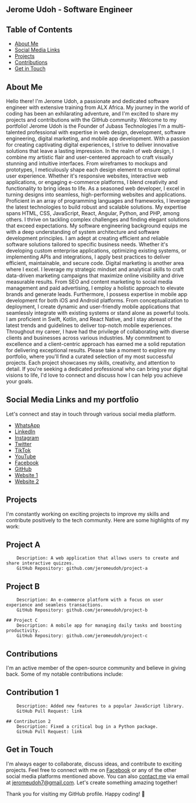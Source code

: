 ## Jerome Udoh - Software Engineer
## Table of Contents

- [About Me](#about-me)
- [Social Media Links](#social-media-links)
- [Projects](#projects)
- [Contributions](#contributions)
- [Get in Touch](#get-in-touch)

## About Me
Hello there! I'm Jerome Udoh, a passionate and dedicated software engineer with extensive training from ALX Africa. My journey in the world of coding has been an exhilarating adventure, and I'm excited to share my projects and contributions with the GitHub community.
Welcome to my portfolio! Jerome Udoh is the Founder of Jubass Technologies I'm a multi-talented professional with expertise in web design, development, software engineering, digital marketing, and mobile app development. With a passion for creating captivating digital experiences, I strive to deliver innovative solutions that leave a lasting impression.
In the realm of web design, I combine my artistic flair and user-centered approach to craft visually stunning and intuitive interfaces. From wireframes to mockups and prototypes, I meticulously shape each design element to ensure optimal user experience. Whether it's responsive websites, interactive web applications, or engaging e-commerce platforms, I blend creativity and functionality to bring ideas to life.
As a seasoned web developer, I excel in turning designs into seamless, high-performing websites and applications. Proficient in an array of programming languages and frameworks, I leverage the latest technologies to build robust and scalable solutions. My expertise spans HTML, CSS, JavaScript, React, Angular, Python, and PHP, among others. I thrive on tackling complex challenges and finding elegant solutions that exceed expectations.
My software engineering background equips me with a deep understanding of system architecture and software development principles. I am adept at creating efficient and reliable software solutions tailored to specific business needs. Whether it's developing custom enterprise applications, optimizing existing systems, or implementing APIs and integrations, I apply best practices to deliver efficient, maintainable, and secure code.
Digital marketing is another area where I excel. I leverage my strategic mindset and analytical skills to craft data-driven marketing campaigns that maximize online visibility and drive measurable results. From SEO and content marketing to social media management and paid advertising, I employ a holistic approach to elevate brands and generate leads.
Furthermore, I possess expertise in mobile app development for both iOS and Android platforms. From conceptualization to deployment, I create dynamic and user-friendly mobile applications that seamlessly integrate with existing systems or stand alone as powerful tools. I am proficient in Swift, Kotlin, and React Native, and I stay abreast of the latest trends and guidelines to deliver top-notch mobile experiences.
Throughout my career, I have had the privilege of collaborating with diverse clients and businesses across various industries. My commitment to excellence and a client-centric approach has earned me a solid reputation for delivering exceptional results.
Please take a moment to explore my portfolio, where you'll find a curated selection of my most successful projects. Each project showcases my skills, creativity, and attention to detail. If you're seeking a dedicated professional who can bring your digital visions to life, I'd love to connect and discuss how I can help you achieve your goals.

## Social Media Links and my portfolio 

Let's connect and stay in touch through various social media platform.

- [WhatsApp](https://wa.me/2348088221162)
- [LinkedIn](https://www.linkedin.com/in/jerome-udoh-072756125)
- [Instagram](https://www.instagram.com/jeromeudoh)
- [Twitter](https://twitter.com/UdohJerome)
- [TikTok](https://www.tiktok.com/@jubasstv)
- [YouTube](https://www.youtube.com/@JUBASSTV)
- [Facebook](https://www.facebook.com/jerome.udoh)
- [GitHub](https://github.com/Jubasstech)
- [Website 1](https://www.jubassvtu.com.ng)
- [Website 2](https://www.jubass.com.ng)



## Projects

I'm constantly working on exciting projects to improve my skills and contribute positively to the tech community. Here are some highlights of my work:

   ## Project A
        Description: A web application that allows users to create and share interactive quizzes.
        GitHub Repository: github.com/jeromeudoh/project-a

   ## Project B
        Description: An e-commerce platform with a focus on user experience and seamless transactions.
        GitHub Repository: github.com/jeromeudoh/project-b

    ## Project C
        Description: A mobile app for managing daily tasks and boosting productivity.
        GitHub Repository: github.com/jeromeudoh/project-c

## Contributions

I'm an active member of the open-source community and believe in giving back. Some of my notable contributions include:

   ## Contribution 1
        Description: Added new features to a popular JavaScript library.
        GitHub Pull Request: link

    ## Contribution 2
        Description: Fixed a critical bug in a Python package.
        GitHub Pull Request: link

## Get in Touch

I'm always eager to collaborate, discuss ideas, and contribute to exciting projects. Feel free to connect with me on [Facebook](https://www.facebook.com/jerome.udoh) or any of the other social media platforms mentioned above. You can also [contact me](javascript:void(0);) via email at jeromeudoh7@gmail.com. Let's create something amazing together!

Thank you for visiting my GitHub profile. Happy coding! 🚀

